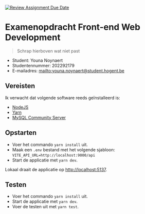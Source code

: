 [![Review Assignment Due Date](https://classroom.github.com/assets/deadline-readme-button-24ddc0f5d75046c5622901739e7c5dd533143b0c8e959d652212380cedb1ea36.svg)](https://classroom.github.com/a/TA_3CB_a)

# Examenopdracht Front-end Web Development

> Schrap hierboven wat niet past

- Student: Youna Noynaert
- Studentennummer: 202292179
- E-mailadres: <mailto:youna.noynaert@student.hogent.be>

## Vereisten

Ik verwacht dat volgende software reeds geïnstalleerd is:

- [NodeJS](https://nodejs.org)
- [Yarn](https://yarnpkg.com)
- [MySQL Community Server](https://dev.mysql.com/downloads/mysql/)


## Opstarten

* Voer het commando `yarn install` uit.
* Maak een `.env` bestand met het volgende sjabloon:
  ```VITE_API_URL=http://localhost:9000/api```
* Start de applicatie met `yarn dev`.

Lokaal draait de applicatie op <http://localhost:5137>.

## Testen

* Voer het commando `yarn install` uit.
* Start de applicatie met `yarn dev`.
* Voer de testen uit met `yarn test`.

